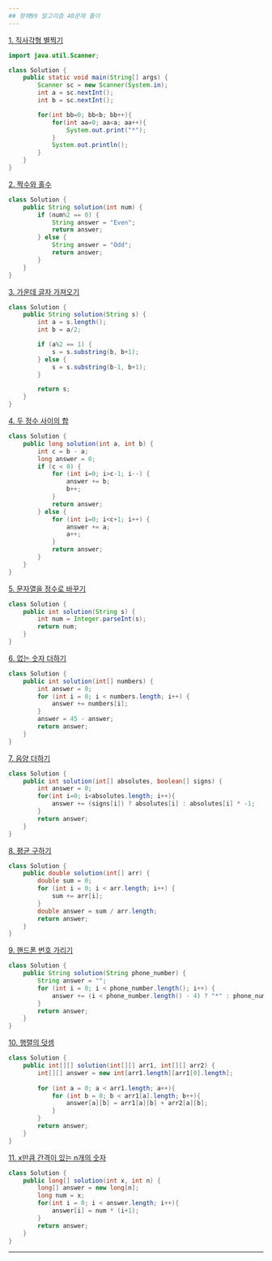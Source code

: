 ```yaml
---
## 항해99 알고리즘 40문제 풀이
---
```

[1. 직사각형 별찍기](https://programmers.co.kr/learn/courses/30/lessons/12969)
```java
import java.util.Scanner;

class Solution {
    public static void main(String[] args) {
        Scanner sc = new Scanner(System.in);
        int a = sc.nextInt();
        int b = sc.nextInt();

        for(int bb=0; bb<b; bb++){
            for(int aa=0; aa<a; aa++){
                System.out.print("*");
            }
            System.out.println();
        }
    }
}
```
[2. 짝수와 홀수](https://programmers.co.kr/learn/courses/30/lessons/12937)
```java
class Solution {
    public String solution(int num) {
        if (num%2 == 0) {
            String answer = "Even";
            return answer;
        } else {
            String answer = "Odd";
            return answer;
        }
    }
}
```
[3. 가운데 글자 가져오기](https://programmers.co.kr/learn/courses/30/lessons/12903)
```java
class Solution {
    public String solution(String s) {
        int a = s.length();
        int b = a/2;

        if (a%2 == 1) {
            s = s.substring(b, b+1);
        } else {
            s = s.substring(b-1, b+1);
        }

        return s;
    }
}
```
[4. 두 정수 사이의 합](https://programmers.co.kr/learn/courses/30/lessons/12912)
```java
class Solution {
    public long solution(int a, int b) {
        int c = b - a;
        long answer = 0;
        if (c < 0) {
            for (int i=0; i>c-1; i--) {
                answer += b;
                b++;
            }
            return answer;
        } else {
            for (int i=0; i<c+1; i++) {
                answer += a;
                a++;
            }
            return answer;
        }
    }
}
```
[5. 문자열을 정수로 바꾸기](https://programmers.co.kr/learn/courses/30/lessons/12925)
```java
class Solution {
    public int solution(String s) {
        int num = Integer.parseInt(s);
        return num;
    }
}
```
[6. 없는 숫자 더하기](https://programmers.co.kr/learn/courses/30/lessons/86051)
```java
class Solution {
    public int solution(int[] numbers) {
        int answer = 0;
        for (int i = 0; i < numbers.length; i++) {
            answer += numbers[i];
        }
        answer = 45 - answer;
        return answer;
    }
}
```
[7. 음양 더하기](https://programmers.co.kr/learn/courses/30/lessons/76501)
```java
class Solution {
    public int solution(int[] absolutes, boolean[] signs) {
        int answer = 0;
        for(int i=0; i<absolutes.length; i++){
            answer += (signs[i]) ? absolutes[i] : absolutes[i] * -1;            
        }
        return answer;
    }
}
```
[8. 평균 구하기](https://programmers.co.kr/learn/courses/30/lessons/12944)
```java
class Solution {
    public double solution(int[] arr) {
        double sum = 0;
        for (int i = 0; i < arr.length; i++) {
            sum += arr[i];
        }
        double answer = sum / arr.length;
        return answer;
    }
}
```
[9. 핸드폰 번호 가리기](https://programmers.co.kr/learn/courses/30/lessons/12948)
```java
class Solution {
    public String solution(String phone_number) {        
        String answer = "";
        for (int i = 0; i < phone_number.length(); i++) {
            answer += (i < phone_number.length() - 4) ? "*" : phone_number.substring(i, i+1);
        }
        return answer;
    }
}
```
[10. 행렬의 덧셈](https://programmers.co.kr/learn/courses/30/lessons/12950)
```java
class Solution {
    public int[][] solution(int[][] arr1, int[][] arr2) {
        int[][] answer = new int[arr1.length][arr1[0].length];
        
        for (int a = 0; a < arr1.length; a++){
            for (int b = 0; b < arr1[a].length; b++){
                answer[a][b] = arr1[a][b] + arr2[a][b];
            }
        }
        return answer;
    }
}
```
[11. x만큼 간격이 있는 n개의 숫자](https://programmers.co.kr/learn/courses/30/lessons/12954)
```java
class Solution {
    public long[] solution(int x, int n) {
        long[] answer = new long[n];
        long num = x;
        for(int i = 0; i < answer.length; i++){
            answer[i] = num * (i+1);
        }
        return answer;
    }
}
```
---
